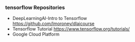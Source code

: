 ### tensorflow Repositories
* DeepLearningAI-Intro to Tensorflow  https://github.com/lmoroney/dlaicourse
* Tensorflow Tutorial https://www.tensorflow.org/tutorials/
* Google Cloud Platform 
